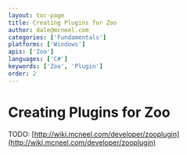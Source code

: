 ```yaml
---
layout: toc-page
title: Creating Plugins for Zoo
author: dale@mcneel.com
categories: ['Fundamentals']
platforms: ['Windows']
apis: ['Zoo']
languages: ['C#']
keywords: ['Zoo', 'Plugin']
order: 2
---
```


# Creating Plugins for Zoo

TODO: [http://wiki.mcneel.com/developer/zooplugin](http://wiki.mcneel.com/developer/zooplugin)
